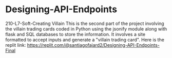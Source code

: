 # Designing-API-Endpoints
210-L7-Soft-Creating Villain 
This is the second part of the project involving the villain trading cards coded in Python using the jsonify module along with flask and SQL databases to store the information. It involves a site formatted to accept inputs and generate a "villain trading card". 
Here is the replit link: https://replit.com/@santiagofajard2/Designing-API-Endpoints-Final
